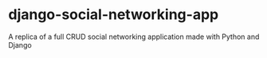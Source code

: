 # django-social-networking-app
A replica of a full CRUD social networking application made with Python and Django
